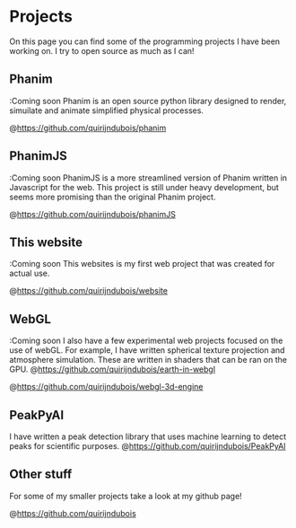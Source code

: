 # Projects

On this page you can find some of the programming projects I have been working on. I try to open source as much as I can!

## Phanim
:Coming soon
Phanim is an open source python library designed to render, simuilate and animate simplified physical processes. 

@https://github.com/quirijndubois/phanim

## PhanimJS
:Coming soon
PhanimJS is a more streamlined version of Phanim written in Javascript for the web. This project is still under heavy development, but seems more promising than the original Phanim project. 

@https://github.com/quirijndubois/phanimJS

## This website
:Coming soon
This websites is my first web project that was created for actual use. 

@https://github.com/quirijndubois/website

## WebGL
:Coming soon
I also have a few experimental web projects focused on the use of webGL. For example, I have written spherical texture projection and atmosphere simulation. These are written in shaders that can be ran on the GPU.
@https://github.com/quirijndubois/earth-in-webgl
 
@https://github.com/quirijndubois/webgl-3d-engine


## PeakPyAI
I have written a peak detection library that uses machine learning to detect peaks for scientific purposes.
@https://github.com/quirijndubois/PeakPyAI

## Other stuff
For some of my smaller projects take a look at my github page!

@https://github.com/quirijndubois